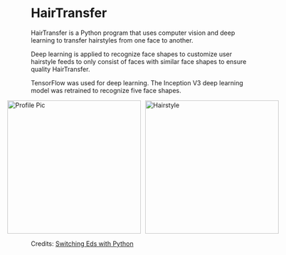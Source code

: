 # HairTransfer

HairTransfer is a Python program that uses computer vision and deep learning to transfer hairstyles from one face to another.

Deep learning is applied to recognize face shapes to customize user hairstyle feeds to only consist of faces with similar face shapes to ensure quality HairTransfer.

TensorFlow was used for deep learning. The Inception V3 deep learning model was retrained to recognize five face shapes.

<div style="display: flex; justify-content: center; gap: 10px;">
    <img src="file_storage/trash/temp_files/profile_pic.jpg" alt="Profile Pic" width="300" height="300">
    <img src="file_storage/hairstyles/female/4.jpg" alt="Hairstyle" width="300" height="300">
</div>

Credits: [Switching Eds with Python](https://matthewearl.github.io/2015/07/28/switching-eds-with-python/)
